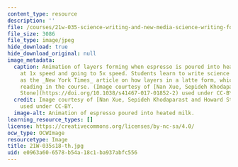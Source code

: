 ```yaml
---
content_type: resource
description: ''
file: /courses/21w-035-science-writing-and-new-media-science-writing-for-the-public-spring-2018/e0963a606578b54a18c1ba937abfc556_21W-035s18-th.jpg
file_size: 3086
file_type: image/jpeg
hide_download: true
hide_download_original: null
image_metadata:
  caption: Animation of layers forming when espresso is poured into heated milk starting
    at 1x speed and going to 5x speed. Students learn to write science articles such
    as the _New York Times_ article on how layers in a latte form, which is an assigned
    reading in the course. (Image courtesy of [Nan Xue, Sepideh Khodaparast, and Howard
    Stone](https://doi.org/10.1038/s41467-017-01852-2) used under CC-BY.)
  credit: Image courtesy of [Nan Xue, Sepideh Khodaparast and Howard Stone](https://doi.org/10.1038/s41467-017-01852-2)
    used under CC-BY.
  image-alt: Animation of espresso poured into heated milk.
learning_resource_types: []
license: https://creativecommons.org/licenses/by-nc-sa/4.0/
ocw_type: OCWImage
resourcetype: Image
title: 21W-035s18-th.jpg
uid: e0963a60-6578-b54a-18c1-ba937abfc556
---
```

